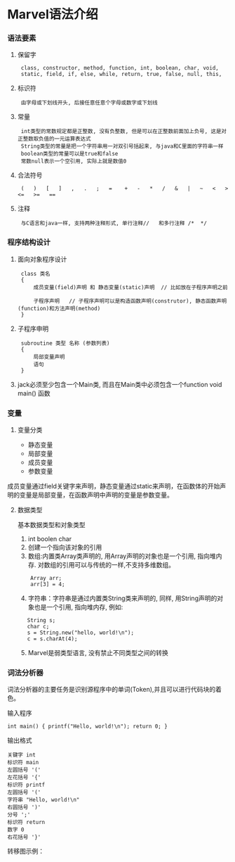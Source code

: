 Marvel语法介绍
========

### 语法要素

1. 保留字
   
        class, constructor, method, function, int, boolean, char, void,  
        static, field, if, else, while, return, true, false, null, this,

2. 标识符
    
        由字母或下划线开头, 后接任意任意个字母或数字或下划线

3. 常量

        int类型的常数规定都是正整数, 没有负整数, 但是可以在正整数前面加上负号, 这是对正整数取负值的一元运算表达式  
        String类型的常量是把一个字符串用一对双引号括起来, 与java和C里面的字符串一样  
        boolean类型的常量可以是true和false  
        常数null表示一个空引用, 实际上就是数值0 

4. 合法符号

        (   )   [   ]   ,   .   ;   =    +   -   *   /   &   |   ~   <   >   <=   >=   ==   

5. 注释

        与C语言和java一样, 支持两种注释形式, 单行注释//   和多行注释 /*  */  

### 程序结构设计

1. 面向对象程序设计

        class 类名
        {
            成员变量(field)声明 和 静态变量(static)声明	// 比如放在子程序声明之前

            子程序声明	// 子程序声明可以是构造函数声明(construtor), 静态函数声明(function)和方法声明(method)
        }

2. 子程序申明

        subroutine 类型 名称 (参数列表)
        {
            局部变量声明
            语句
        }

3. jack必须至少包含一个Main类, 而且在Main类中必须包含一个function void main() 函数

### 变量 
    
1. 变量分类

    - 静态变量
    - 局部变量
    - 成员变量
    - 参数变量

成员变量通过field关键字来声明，静态变量通过static来声明，在函数体的开始声明的变量是局部变量，在函数声明中声明的变量是参数变量。

2. 数据类型

    基本数据类型和对象类型
    1. int boolen char
    2. 创建一个指向该对象的引用
    3. 数组:内置类Array类声明的, 用Array声明的对象也是一个引用, 指向堆内存. 对数组的引用可以与传统的一样,不支持多维数组。
    
    ```
        Array arr;
        arr[3] = 4;
    ```

    4. 字符串：字符串是通过内置类String类来声明的, 同样, 用String声明的对象也是一个引用, 指向堆内存, 例如:
     ```
        String s;
        char c;
        s = String.new("hello, world!\n");
        c = s.charAt(4);
    ```

    5. Marvel是弱类型语言, 没有禁止不同类型之间的转换

### 词法分析器

词法分析器的主要任务是识别源程序中的单词(Token),并且可以进行代码块的着色。

输入程序
```
int main() { printf("Hello, world!\n"); return 0; }
```

输出格式
```
关键字 int  
标识符 main  
左圆括号 '('  
左花括号 '{'  
标识符 printf
左圆括号 '('  
字符串 "Hello, world!\n"  
右圆括号 ')'  
分号 ';'  
标识符 return  
数字 0  
右花括号 '}'
```

转移图示例：
        
    